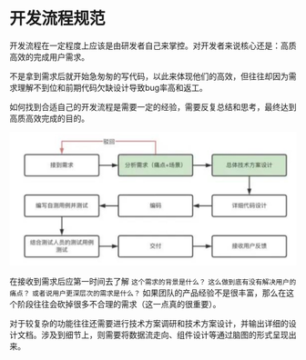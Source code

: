 # 开发流程规范

开发流程在一定程度上应该是由研发者自己来掌控。对开发者来说核心还是：高质高效的完成用户需求。

不是拿到需求后就开始急匆匆的写代码，以此来体现他们的高效，但往往却因为需求理解不到位和前期代码欠缺设计导致bug率高和返工。

如何找到合适自己的开发流程是需要一定的经验，需要反复总结和思考，最终达到高质高效完成的目的。

![开发流程](./图1-1.jpg)

在接收到需求后应第一时间去了解  `这个需求的背景是什么？`  `这么做到底有没有解决用户的痛点？` `或者说用户更深层次的需求是什么？` 如果团队的产品经验不是很丰富，那么在这个阶段往往会砍掉很多不合理的需求（这一点真的很重要）。

对于较复杂的功能往往还需要进行技术方案调研和技术方案设计，并输出详细的设计文档。涉及到细节上，则需要将数据流走向、组件设计等通过脑图的形式呈现出来。
